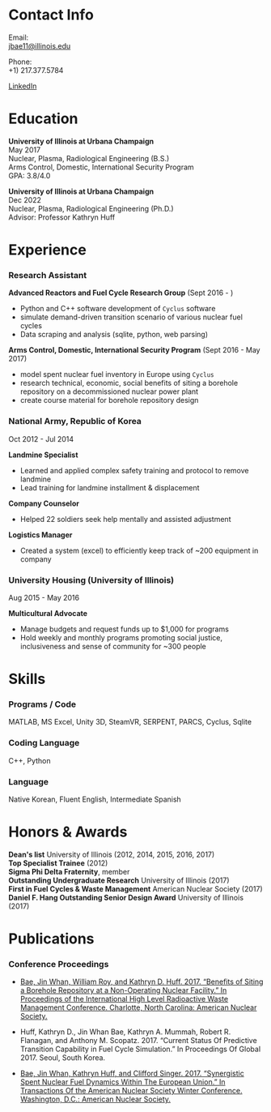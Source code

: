 # Contact Info

Email:  
<jbae11@illinois.edu>

Phone:  
+1) 217.377.5784

[LinkedIn](https://www.linkedin.com/in/jin-whan-bae-bb4377b4/)

# Education
**University of Illinois at Urbana Champaign**  
May 2017  
Nuclear, Plasma, Radiological Engineering (B.S.)  
Arms Control, Domestic, International Security Program  
GPA: 3.8/4.0

**University of Illinois at Urbana Champaign**  
Dec 2022  
Nuclear, Plasma, Radiological Engineering (Ph.D.)  
Advisor: Professor Kathryn Huff


# Experience

### Research Assistant

**Advanced Reactors and Fuel Cycle Research Group** (Sept 2016 - )
 - Python and C++ software development of `Cyclus` software
 - simulate demand-driven transition scenario of various nuclear fuel cycles
 - Data scraping and analysis (sqlite, python, web parsing)

**Arms Control, Domestic, International Security Program** (Sept 2016 - May 2017)
 - model spent nuclear fuel inventory in Europe using `Cyclus`
 - research technical, economic, social benefits of siting a borehole repository on a decommissioned nuclear power plant
 - create course material for borehole repository design

### National Army, Republic of Korea  
Oct 2012 - Jul 2014

**Landmine Specialist**
 - Learned and applied complex safety training and protocol to remove landmine
 - Lead training for landmine installment & displacement
 
**Company Counselor**  
 - Helped 22 soldiers seek help mentally and assisted adjustment  
 
**Logistics Manager**  
 - Created a system (excel) to efficiently keep track of ~200 equipment in company

### University Housing (University of Illinois)  
Aug 2015 - May 2016
 
**Multicultural Advocate**
 - Manage budgets and request funds up to $1,000 for programs
 - Hold weekly and monthly programs promoting social justice, inclusiveness and sense of community for ~300 people

# Skills

### Programs / Code
MATLAB, MS Excel, Unity 3D, SteamVR, SERPENT, PARCS, Cyclus, Sqlite

### Coding Language
C++, Python

### Language
Native Korean, Fluent English, Intermediate Spanish

# Honors & Awards

**Dean's list** University of Illinois (2012, 2014, 2015, 2016, 2017)  
**Top Specialist Trainee** (2012)  
**Sigma Phi Delta Fraternity**, member  
**Outstanding Undergraduate Research** University of Illinois (2017)  
**First in Fuel Cycles & Waste Management** American Nuclear Society (2017)  
**Daniel F. Hang Outstanding Senior Design Award** University of Illinois (2017)

# Publications

### Conference Proceedings
 - [Bae, Jin Whan, William Roy, and Kathryn D. Huff. 2017. “Benefits of Siting a Borehole Repository at a Non-Operating Nuclear Facility.” In Proceedings of the International High Level Radioactive Waste Management Conference. Charlotte, North Carolina: American Nuclear Society.](http://arfc.npre.illinois.edu/papers/bae_benefits_2017.pdf)

 - Huff, Kathryn D., Jin Whan Bae, Kathryn A. Mummah, Robert R. Flanagan, and Anthony M. Scopatz. 2017. “Current Status Of Predictive Transition Capability in Fuel Cycle Simulation.” In Proceedings Of Global 2017. Seoul, South Korea.

 - [Bae, Jin Whan, Kathryn Huff, and Clifford Singer. 2017. “Synergistic Spent Nuclear Fuel Dynamics Within The European Union.” In Transactions Of the American Nuclear Society Winter Conference. Washington, D.C.: American Nuclear Society.](http://arfc.github.io/papers/bae_synergistic_2017.pdf)
 
